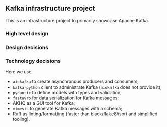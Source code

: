 ## Kafka infrastructure project

This is an infrastructure project to primarily showcase Apache Kafka.

### High level design


### Design decisions


### Technology decisions

Here we use:

- `aiokafka` to create asynchronous producers and consumers;
- `kafka-python` client to administrate Kafka (`aiokafka` does not provide it);
- `pydantic` to define models with types and validation;
- `fastavro` for data serialization for Kafka messages;
- AKHQ as a GUI tool for Kafka;
- `mimesis` to generate Kafka messages with a schema;
- Ruff as linting/formatting (faster than black/flake8/isort and simplified tooling).
